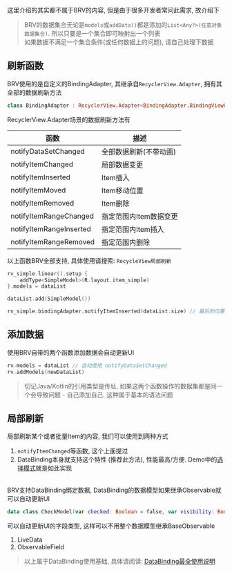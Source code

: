 这里介绍的其实都不属于BRV的内容, 但是由于很多开发者常问此需求, 故介绍下

> BRV的数据集合无论是`models`或`addData()`都是添加的`List<Any?>(任意对象数据集合)`. 所以只要是一个集合即可映射出一个列表 <br>
> 如果数据不满足一个集合条件(或任何数据上的问题), 请自己处理下数据

## 刷新函数

BRV使用的是自定义的BindingAdapter, 其继承自`RecyclerView.Adapter`, 拥有其全部的数据刷新方法

```kotlin
class BindingAdapter : RecyclerView.Adapter<BindingAdapter.BindingViewHolder>()
```

RecyclerView.Adapter场景的数据刷新方法有

| 函数 | 描述 |
|-|-|
| notifyDataSetChanged | 全部数据刷新(不带动画) |
| notifyItemChanged | 局部数据变更 |
| notifyItemInserted | Item插入 |
| notifyItemMoved | Item移动位置 |
| notifyItemRemoved | Item删除 |
| notifyItemRangeChanged | 指定范围内Item数据变更 |
| notifyItemRangeInserted | 指定范围内Item插入 |
| notifyItemRangeRemoved | 指定范围内删除 |

以上函数BRV全部支持, 具体使用请搜索: `RecycleView局部刷新`

```kotlin
rv_simple.linear().setup {
    addType<SimpleModel>(R.layout.item_simple)
}.models = dataList

dataList.add(SimpleModel())

rv_simple.bindingAdapter.notifyItemInserted(dataList.size) // 最后的位置有插入一个新的Item
```

## 添加数据

使用BRV自带的两个函数添加数据会自动更新UI

```kotlin
rv.models = dataList // 自动使用 notifyDataSetChanged
rv.addModels(newDataList)
```

> 切记Java/Kotlin的引用类型是传址, 如果这两个函数操作的数据集都是同一个会导致问题 - 自己添加自己.  这种属于基本的语法问题

## 局部刷新

局部刷新某个或者批量Item的内容, 我们可以使用到两种方式

1. `notifyItemChanged`等函数, 这个上面提过
2. DataBinding本身就支持这个特性 (推荐此方法), 性能最高/方便. Demo中的[选择模式](https://github.com/liangjingkanji/BRV/blob/master/sample/src/main/java/com/drake/brv/sample/ui/fragment/CheckModeFragment.kt)就是如此实现

<br>
BRV支持DataBinding绑定数据, DataBinding的数据模型如果继承Observable就可以自动更新UI

```kotlin
data class CheckModel(var checked: Boolean = false, var visibility: Boolean = false) : BaseObservable()
```

可以自动更新UI的字段类型, 这样可以不用整个数据模型继承BaseObservable

1. LiveData
2. ObservableField

> 以上属于DataBinding使用基础, 具体请阅读: [DataBinding最全使用说明 ](https://juejin.cn/post/6844903549223059463)